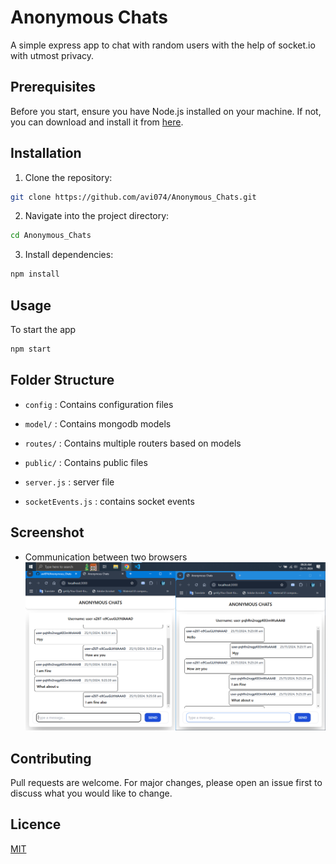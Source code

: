 # Anonymous Chats

A simple express app to chat with random users with the help of socket.io with utmost privacy.

## Prerequisites

Before you start, ensure you have Node.js installed on your machine. If not, you can download and install it from [here](https://nodejs.org/).

## Installation

1. Clone the repository:

```bash
git clone https://github.com/avi074/Anonymous_Chats.git
```

2. Navigate into the project directory:

```bash
cd Anonymous_Chats
```

3. Install dependencies:

```bash
npm install
```

## Usage

To start the app

```bash
npm start
```

## Folder Structure

- `config` : Contains configuration files

- `model/` : Contains mongodb models

- `routes/` : Contains multiple routers based on models

- `public/` : Contains public files

- `server.js` : server file

- `socketEvents.js` : contains socket events

## Screenshot

- Communication between two browsers
![](./demo.PNG)

## Contributing

Pull requests are welcome. For major changes, please open an issue first to discuss what you would like to change.

## Licence

[MIT](./LICENSE)